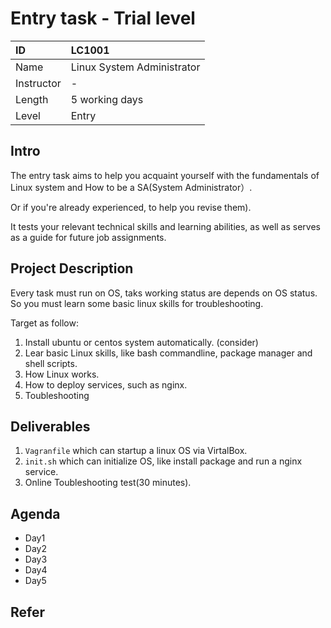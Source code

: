 # Entry task - Trial level

| ID            | LC1001                          |
| :--------     | :-----                          |
| Name          | Linux System Administrator      |
| Instructor    | -                               | 
| Length        | 5 working days                  |
| Level         | Entry                           |

## Intro
The entry task aims to help you acquaint yourself with the fundamentals of Linux system and How to be a SA(System Administrator）.

Or if you're already experienced, to help you revise them).

 It tests your relevant technical skills and learning abilities, as well as serves as a guide for future job assignments.

## Project Description

Every task must run on OS, taks working status are depends on OS status. So you must learn some basic linux skills for troubleshooting.

Target as follow:
1. Install ubuntu or centos system automatically. (consider)
2. Lear basic Linux skills, like bash commandline, package manager and shell scripts.
3. How Linux works.
4. How to deploy services, such as nginx.
5. Toubleshooting

## Deliverables
1. `Vagranfile` which can startup a linux OS via VirtalBox.
2. `init.sh` which can initialize OS, like install package and run a nginx service.
3. Online Toubleshooting test(30 minutes).

## Agenda
- Day1 
- Day2
- Day3 
- Day4 
- Day5

## Refer
